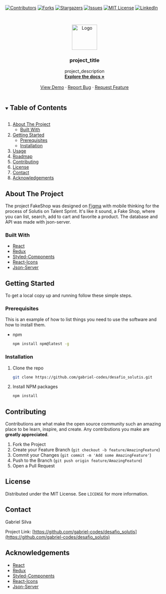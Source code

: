 [![Contributors][contributors-shield]][contributors-url]
[![Forks][forks-shield]][forks-url]
[![Stargazers][stars-shield]][stars-url]
[![Issues][issues-shield]][issues-url]
[![MIT License][license-shield]][license-url]
[![LinkedIn][linkedin-shield]][linkedin-url]



<!-- PROJECT LOGO -->
<br />
<p align="center">
  <a href="https://github.com/gabriel-codes/desafio_solutis">
    <img src="images/logo.png" alt="Logo" width="80" height="80">
  </a>

  <h3 align="center">project_title</h3>

  <p align="center">
    project_description
    <br />
    <a href="https://github.com/gabriel-codes/desafio_solutis"><strong>Explore the docs »</strong></a>
    <br />
    <br />
    <a href="https://github.com/gabriel-codes/desafio_solutis">View Demo</a>
    ·
    <a href="https://github.com/gabriel-codes/desafio_solutis/issues">Report Bug</a>
    ·
    <a href="https://github.com/gabriel-codes/desafio_solutis/issues">Request Feature</a>
  </p>
</p>



<!-- TABLE OF CONTENTS -->
<details open="open">
  <summary><h2 style="display: inline-block">Table of Contents</h2></summary>
  <ol>
    <li>
      <a href="#about-the-project">About The Project</a>
      <ul>
        <li><a href="#built-with">Built With</a></li>
      </ul>
    </li>
    <li>
      <a href="#getting-started">Getting Started</a>
      <ul>
        <li><a href="#prerequisites">Prerequisites</a></li>
        <li><a href="#installation">Installation</a></li>
      </ul>
    </li>
    <li><a href="#usage">Usage</a></li>
    <li><a href="#roadmap">Roadmap</a></li>
    <li><a href="#contributing">Contributing</a></li>
    <li><a href="#license">License</a></li>
    <li><a href="#contact">Contact</a></li>
    <li><a href="#acknowledgements">Acknowledgements</a></li>
  </ol>
</details>



<!-- ABOUT THE PROJECT -->
## About The Project

The project FakeShop was designed on [Figma](https://www.figma.com/proto/Dhn6kCAoMzJ7hM8ymtwrr5/Untitled?node-id=1%3A2&scaling=min-zoom) with mobile thinking for the process of Solutis on Talent Sprint. It's like it sound, a Fake Shop, where you can list, search, add to cart and favorite a product. The database and API was made with json-server.


### Built With

* [React](https://pt-br.reactjs.org/)
* [Redux](https://redux.js.org/)
* [Styled-Components](https://styled-components.com/)
* [React-Icons](https://react-icons.github.io/react-icons/)
* [Json-Server](https://my-json-server.typicode.com/)


<!-- GETTING STARTED -->
## Getting Started

To get a local copy up and running follow these simple steps.

### Prerequisites

This is an example of how to list things you need to use the software and how to install them.
* npm
  ```sh
  npm install npm@latest -g
  ```

### Installation

1. Clone the repo
   ```sh
   git clone https://github.com/gabriel-codes/desafio_solutis.git
   ```
2. Install NPM packages
   ```sh
   npm install
   ```

<!-- CONTRIBUTING -->
## Contributing

Contributions are what make the open source community such an amazing place to be learn, inspire, and create. Any contributions you make are **greatly appreciated**.

1. Fork the Project
2. Create your Feature Branch (`git checkout -b feature/AmazingFeature`)
3. Commit your Changes (`git commit -m 'Add some AmazingFeature'`)
4. Push to the Branch (`git push origin feature/AmazingFeature`)
5. Open a Pull Request



<!-- LICENSE -->
## License

Distributed under the MIT License. See `LICENSE` for more information.



<!-- CONTACT -->
## Contact

Gabriel Silva 

Project Link: [https://github.com/gabriel-codes/desafio_solutis](https://github.com/gabriel-codes/desafio_solutis)



<!-- ACKNOWLEDGEMENTS -->
## Acknowledgements

* [React](https://pt-br.reactjs.org/)
* [Redux](https://redux.js.org/)
* [Styled-Components](https://styled-components.com/)
* [React-Icons](https://react-icons.github.io/react-icons/)
* [Json-Server](https://my-json-server.typicode.com/)


<!-- MARKDOWN LINKS & IMAGES -->
<!-- https://www.markdownguide.org/basic-syntax/#reference-style-links -->
[contributors-shield]: https://img.shields.io/github/contributors/gabriel-codes/desafio_solutis.svg?style=for-the-badge
[contributors-url]: https://github.com/gabriel-codes/desafio_solutis/graphs/contributors
[forks-shield]: https://img.shields.io/github/forks/gabriel-codes/desafio_solutis.svg?style=for-the-badge
[forks-url]: https://github.com/gabriel-codes/desafio_solutis/network/members
[stars-shield]: https://img.shields.io/github/stars/gabriel-codes/desafio_solutis.svg?style=for-the-badge
[stars-url]: https://github.com/gabriel-codes/repo/stargazers
[issues-shield]: https://img.shields.io/github/issues/gabriel-codes/desafio_solutis.svg?style=for-the-badge
[issues-url]: https://github.com/github_username/gabriel-codes/issues
[license-shield]: https://img.shields.io/github/license/gabriel-codes/desafio_solutis.svg?style=for-the-badge
[license-url]: https://github.com/gabriel-codes/desafio_solutis/blob/master/LICENSE.txt
[linkedin-shield]: https://img.shields.io/badge/-LinkedIn-black.svg?style=for-the-badge&logo=linkedin&colorB=555
[linkedin-url]: https://linkedin.com/in/gabriel-codes
